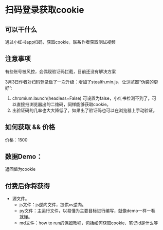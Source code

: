 # 扫码登录获取cookie

## 可以干什么
通过小红书app扫码，获取cookie，联系作者获取测试视频

## 注意事项
有些账号被风控，会偶现验证码拦截，目前还没有解决方案

3月3日作者对扫码登录做了一次升级：增加了stealth.min.js，让浏览器“伪装的更好”:
1. chromium.launch(headless=False) 可设置为false，小红书检测不到了，可以直接扫浏览器出的二维码，同样能够获取cookie。
2. 出验证码的几率也大大降低了，如果出了验证码也可以在浏览器上手动验证。

## 如何获取 && 价格

价格：1500

## 数据Demo：
返回值为cookie


## 付费后你将获得
  - 源文件。
    - js文件：js逆向文件，提供xs逆向。
    - py文件：主运行文件，以易懂为主要目标进行编写，就像demo一样一看就懂。
    - md文件：how to run的保姆教程，包括如何获取cookie、笔记id是什么等

